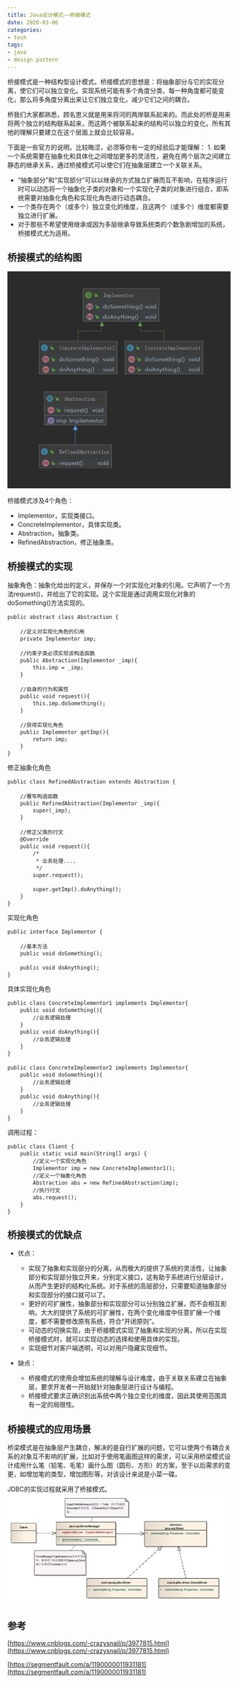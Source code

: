 ```yaml
---
title: Java设计模式——桥接模式
date: 2020-03-06
categories:
- tech
tags:
- java
- design pattern
---
```


桥接模式是一种结构型设计模式。桥接模式的思想是：将抽象部分与它的实现分离，使它们可以独立变化。实现系统可能有多个角度分类，每一种角度都可能变化，那么将多角度分离出来让它们独立变化，减少它们之间的耦合。

<!-- more -->

桥我们大家都熟悉，顾名思义就是用来将河的两岸联系起来的。而此处的桥是用来将两个独立的结构联系起来，而这两个被联系起来的结构可以独立的变化，所有其他的理解只要建立在这个层面上就会比较容易。

下面是一些官方的说明，比较晦涩，必须等你有一定的经验后才能理解： 1. 如果一个系统需要在抽象化和具体化之间增加更多的灵活性，避免在两个层次之间建立静态的继承关系，通过桥接模式可以使它们在抽象层建立一个关联关系。

+ “抽象部分”和“实现部分”可以以继承的方式独立扩展而互不影响，在程序运行时可以动态将一个抽象化子类的对象和一个实现化子类的对象进行组合，即系统需要对抽象化角色和实现化角色进行动态耦合。
+ 一个类存在两个（或多个）独立变化的维度，且这两个（或多个）维度都需要独立进行扩展。
+ 对于那些不希望使用继承或因为多层继承导致系统类的个数急剧增加的系统，桥接模式尤为适用。


## 桥接模式的结构图

![](/assets/upload/2020-03/1583489727.png)

桥接模式涉及4个角色：
+ Implementor，实现类接口。
+ ConcreteImplementor，具体实现类。
+ Abstraction，抽象类。
+ RefinedAbstraction，修正抽象类。

## 桥接模式的实现

抽象角色：抽象化给出的定义，并保存一个对实现化对象的引用。它声明了一个方法request()，并给出了它的实现。这个实现是通过调用实现化对象的doSomething()方法实现的。
```
public abstract class Abstraction {

	//定义对实现化角色的引用
	private Implementor imp;
	
	//约束子类必须实现该构造函数
	public Abstraction(Implementor _imp){
		this.imp = _imp;
	}
	
	//自身的行为和属性
	public void request(){
		this.imp.doSomething();
	}
	
	//获得实现化角色
	public Implementor getImp(){
		return imp;
	}
}

```

修正抽象化角色
```
public class RefinedAbstraction extends Abstraction {
	
	//覆写构造函数
	public RefinedAbstraction(Implementor _imp){
		super(_imp);
	}
	
	//修正父类的行文
	@Override
	public void request(){
		/*
		 * 业务处理....
		 */
		super.request();
		
		super.getImp().doAnything();
	}
}
```

实现化角色
```
public interface Implementor {
	
	//基本方法
	public void doSomething();
	
	public void doAnything();
}
```

具体实现化角色
```
public class ConcreteImplementor1 implements Implementor{
	public void doSomething(){
		//业务逻辑处理
	}
	public void doAnything(){
		//业务逻辑处理
	}
}

public class ConcreteImplementor2 implements Implementor{
	public void doSomething(){
		//业务逻辑处理
	}
	public void doAnything(){
		//业务逻辑处理
	}
}
```

调用过程：
```
public class Client {
	public static void main(String[] args) {
		//定义一个实现化角色
		Implementor imp = new ConcreteImplementor1();
		//定义一个抽象化角色
		Abstraction abs = new RefinedAbstraction(imp);
		//执行行文
		abs.request();
	}
}
```
## 桥接模式的优缺点

+ 优点：
    + 实现了抽象和实现部分的分离，从而极大的提供了系统的灵活性，让抽象部分和实现部分独立开来，分别定义接口，这有助于系统进行分层设计，从而产生更好的结构化系统。对于系统的高层部分，只需要知道抽象部分和实现部分的接口就可以了。
    + 更好的可扩展性，抽象部分和实现部分可以分别独立扩展，而不会相互影响，大大的提供了系统的可扩展性，在两个变化维度中任意扩展一个维度，都不需要修改原有系统，符合“开闭原则”。
    + 可动态的切换实现，由于桥接模式实现了抽象和实现的分离，所以在实现桥接模式时，就可以实现动态的选择和使用具体的实现。
    + 实现细节对客户端透明，可以对用户隐藏实现细节。

+ 缺点：
    + 桥接模式的使用会增加系统的理解与设计难度，由于关联关系建立在抽象层，要求开发者一开始就针对抽象层进行设计与编程。
    + 桥接模式要求正确识别出系统中两个独立变化的维度，因此其使用范围具有一定的局限性。

## 桥接模式的应用场景
桥梁模式是在抽象层产生耦合，解决的是自行扩展的问题，它可以使两个有耦合关系的对象互不影响的扩展，比如对于使用笔画图这样的需求，可以采用桥梁模式设计成用什么笔（铅笔、毛笔）画什么图（圆形、方形）的方案，至于以后需求的变更，如增加笔的类型，增加图形等，对该设计来说是小菜一碟。

JDBC的实现过程就采用了桥接模式。
![](/assets/upload/2020-03/hslDSbR.png)

## 参考
[https://www.cnblogs.com/-crazysnail/p/3977815.html](https://www.cnblogs.com/-crazysnail/p/3977815.html)

[https://segmentfault.com/a/1190000011931181](https://segmentfault.com/a/1190000011931181)